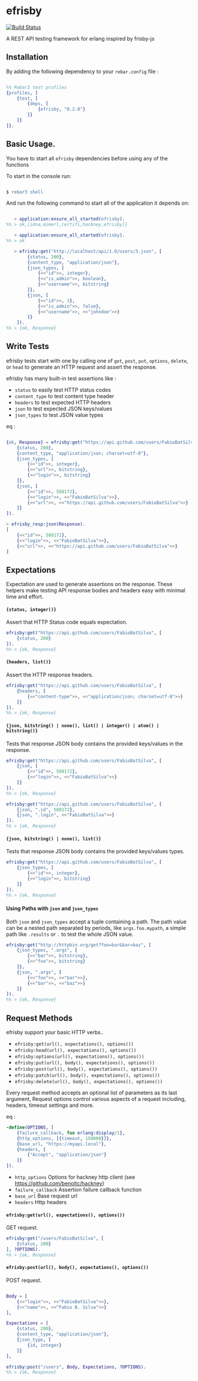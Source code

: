 # efrisby

[![Build Status](https://travis-ci.org/FabioBatSilva/efrisby.svg)](https://travis-ci.org/FabioBatSilva/efrisby)

A REST API testing framework for erlang inspired by frisby-js

## Installation

By adding the following dependency to your ```rebar.config``` file :

```erlang

%% Rebar3 test profiles
{profiles, [
    {test, [
        {deps, [
            {efrisby, "0.2.0"}
        ]}
    ]}
]}.

```

## Basic Usage.

You have to start all ``efrisby`` dependencies before using any of the functions


To start in the console run:

```erlang

$ rebar3 shell

```

And run the following command to start all of the application it depends on:

```erlang

   > application:ensure_all_started(efrisby).
%% > ok,[idna,mimerl,certifi,hackney,efrisby]}
```


```erlang
   > application:ensure_all_started(efrisby).
%% > ok

   > efrisby:get("http://localhost/api/1.0/users/3.json", [
        {status, 200},
        {content_type, "application/json"},
        {json_types, [
            {<<"id">>, integer},
            {<<"is_admin">>, boolean},
            {<<"username">>, bitstring}
        ]},
        {json, [
            {<<"id">>, 3},
            {<<"is_admin">>, false},
            {<<"username">>, <<"johndoe">>}
        ]}
    ]).
%% > {ok, Response}

```


## Write Tests

efrisby tests start with one by calling one of ``get``, ``post``, ``put``, ``options``, ``delete``, or ``head`` to generate an HTTP request and assert the response.

efrisby has many built-in test assertions like :

* ``status`` to easily test HTTP status codes
* ``content_type`` to test content type header
* ``headers`` to test expected HTTP headers
* ``json`` to test expected JSON keys/values
* ``json_types`` to test JSON value types

eq :

```erlang

{ok, Response} = efrisby:get("https://api.github.com/users/FabioBatSilva", [
    {status, 200},
    {content_type, "application/json; charset=utf-8"},
    {json_types, [
        {<<"id">>, integer},
        {<<"url">>, bitstring},
        {<<"login">>, bitstring}
    ]},
    {json, [
        {<<"id">>, 588172},
        {<<"login">>, <<"FabioBatSilva">>},
        {<<"url">>, <<"https://api.github.com/users/FabioBatSilva">>}
    ]}
]).

> efrisby_resp:json(Response).
[
    {<<"id">>, 588172},
    {<<"login">>, <<"FabioBatSilva">>},
    {<<"url">>, <<"https://api.github.com/users/FabioBatSilva">>}
]
```

## Expectations

Expectation are used to generate assertions on the response.
These helpers make testing API response bodies and headers easy with minimal time and effort.


#### ``{status, integer()}``

Assert that HTTP Status code equals expectation.

```erlang
efrisby:get("https://api.github.com/users/FabioBatSilva", [
    {status, 200}
]).
%% > {ok, Response}
```


#### ``{headers, list()}``

Assert the HTTP response headers.

```erlang
efrisby:get("https://api.github.com/users/FabioBatSilva", [
    {headers, [
        {<<"content-type">>, <<"application/json; charset=utf-8">>}
    ]}
]).
%% > {ok, Response}
```


#### ``{json, bitstring() | none(), list() | integer() | atom() | bitstring()}``

Tests that response JSON body contains the provided keys/values in the response.

```erlang
efrisby:get("https://api.github.com/users/FabioBatSilva", [
    {json, [
        {<<"id">>, 588172},
        {<<"login">>, <<"FabioBatSilva">>}
    ]}
]).
%% > {ok, Response}

efrisby:get("https://api.github.com/users/FabioBatSilva", [
    {json, ".id", 588172},
    {json, ".login", <<"FabioBatSilva">>}
]).
%% > {ok, Response}
```


#### ``{json, bitstring() | none(), list()}``

Tests that response JSON body contains the provided keys/values types.

```erlang
efrisby:get("https://api.github.com/users/FabioBatSilva", [
    {json_types, [
        {<<"id">>, integer},
        {<<"login">>, bitstring}
    ]}
]).
%% > {ok, Response}
```

#### Using Paths with ``json`` and ``json_types``

Both ``json`` and ``json_types`` accept a tuple containing a path.
The path value can be a nested path separated by periods, like ``args.foo.mypath``, a simple path like ``.results`` or ``.`` to test the whole JSON value.

```erlang
efrisby:get("http://httpbin.org/get?foo=bar&bar=baz", [
    {json_types, ".args", [
        {<<"bar">>, bitstring},
        {<<"foo">>, bitstring}
    ]},
    {json, ".args", [
        {<<"foo">>, <<"bar">>},
        {<<"bar">>, <<"baz">>}
    ]}
]).
%% > {ok, Response}
```

## Request Methods

efrisby support your basic HTTP verbs..

* ``efrisby:get(url(), expectations(), options())``
* ``efrisby:head(url(), expectations(), options())``
* ``efrisby:options(url(), expectations(), options())``
* ``efrisby:put(url(), body(), expectations(), options())``
* ``efrisby:post(url(), body(), expectations(), options())``
* ``efrisby:patch(url(), body(), expectations(), options())``
* ``efrisby:delete(url(), body(), expectations(), options())``


Every request method accepts an optional list of parameters as its last argument,
Request options control various aspects of a request including, headers, timeout settings and more.

eq :

```erlang
-define(OPTIONS, [
    {failure_callback, fun erlang:display/1},
    {http_options, [{timeout, 150000}]},
    {base_url, "https://myapi.local"},
    {headers, [
        {"Accept", "application/json"}
    ]}
]).
```

* ``http_options`` Options for hackney http client (see https://github.com/benoitc/hackney)
* ``failure_callback`` Assertion failure callback function
* ``base_url`` Base request url
* ``headers`` Http headers

#### ``efrisby:get(url(), expectations(), options())``

GET request.

```erlang
efrisby:get("/users/FabioBatSilva", [
    {status, 200}
], ?OPTIONS).
%% > {ok, Response}
```

#### ``efrisby:post(url(), body(), expectations(), options())``

POST request.

```erlang

Body = [
    {<<"login">>, <<"FabioBatSilva">>},
    {<<"name">>, <<"Fabio B. Silva">>}
],

Expectations = [
    {status, 200},
    {content_type, "application/json"},
    {json_type, [
        {id, integer}
    ]}
],

efrisby:post("/users", Body, Expectations, ?OPTIONS).
%% > {ok, Response}
```
